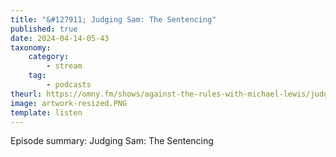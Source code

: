 ```yaml
---
title: "&#127911; Judging Sam: The Sentencing"
published: true
date: 2024-04-14-05-43
taxonomy:
    category:
        - stream
    tag:
        - podcasts
theurl: https://omny.fm/shows/against-the-rules-with-michael-lewis/judging-sam-the-sentencing
image: artwork-resized.PNG
template: listen
---
```


Episode summary: Judging Sam: The Sentencing
